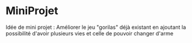 # MiniProjet
Idée de mini projet : Améliorer le jeu "gorilas" déjà existant en ajoutant la possibilité d'avoir plusieurs vies et celle de pouvoir changer d'arme
